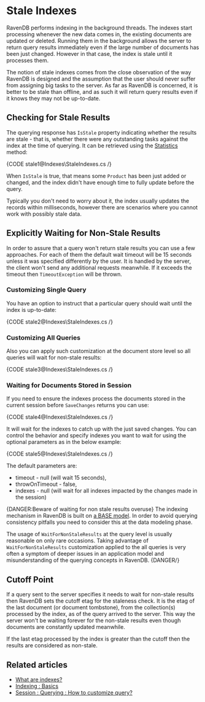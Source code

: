 # Stale Indexes

RavenDB performs indexing in the background threads. The indexes start processing whenever the new data comes in, the existing documents are updated or deleted.
Running them in the background allows the server to return query results immediately even if the large number of documents has been just changed.
However in that case, the index is stale until it processes them. 

The notion of stale indexes comes from the close observation of the way RavenDB is designed and the assumption that the user should never suffer from assigning big tasks to
the server. As far as RavenDB is concerned, it is better to be stale than offline, and as such it will return query results even if it knows they may not be up-to-date.

## Checking for Stale Results

The querying response has `IsStale` property indicating whether the results are stale - that is, whether there were any outstanding tasks against the index at the time of querying.
It can be retrieved using the [Statistics](../client-api/session/querying/how-to-get-query-statistics) method:

{CODE stale1@Indexes\StaleIndexes.cs /}

When `IsStale` is true, that means some `Product` has been just added or changed, and the index didn't have enough time to fully update before the query.

Typically you don't need to worry about it, the index usually updates the records within milliseconds, however there are scenarios where you cannot work with possibly stale data.

## Explicitly Waiting for Non-Stale Results

In order to assure that a query won't return stale results you can use a few approaches. For each of them the default wait timeout will be 15 seconds unless it was specified
differently by the user. It is handled by the server, the client won't send any additional requests meanwhile. If it exceeds the timeout then `TimeoutException` will be thrown.

### Customizing Single Query

You have an option to instruct that a particular query should wait until the index is up-to-date:

{CODE stale2@Indexes\StaleIndexes.cs /}

### Customizing All Queries

Also you can apply such customization at the document store level so all queries will wait for non-stale results:

{CODE stale3@Indexes\StaleIndexes.cs /}

### Waiting for Documents Stored in Session

If you need to ensure the indexes process the documents stored in the current session before `SaveChanges` returns you can use:

{CODE stale4@Indexes\StaleIndexes.cs /}

It will wait for the indexes to catch up with the just saved changes. You can control the behavior and specify indexes you want to wait for using the optional 
parameters as in the below example:

{CODE stale5@Indexes\StaleIndexes.cs /}

The default parameters are:

  - timeout - null (will wait 15 seconds),
  - throwOnTimeout - false,
  - indexes - null (will wait for all indexes impacted by the changes made in the session)


{DANGER:Beware of waiting for non stale results overuse}
The indexing mechanism in RavenDB is built on [a BASE model](../../faq/transaction-support#base-for-query-operations). 
In order to avoid querying consistency pitfalls you need to consider this at the data modeling phase.

The usage of `WaitForNonStaleResults` at the query level is usually reasonable on only rare occasions. 
Taking advantage of `WaitForNonStaleResults` customization applied to the all queries is very often a symptom of deeper issues in an application model and 
misunderstanding of the querying concepts in RavenDB. 
{DANGER/}


## Cutoff Point

If a query sent to the server specifies it needs to wait for non-stale results then RavenDB sets the cutoff etag for the staleness check.
It is the etag of the last document (or document tombstone), from the collection(s) processed by the index, as of the query arrived to the server.
This way the server won't be waiting forever for the non-stale results even though documents are constantly updated meanwhile.

If the last etag processed by the index is greater than the cutoff then the results are considered as non-stale.

## Related articles

- [What are indexes?](../indexes/what-are-indexes)
- [Indexing : Basics](../indexes/indexing-basics)
- [Session : Querying : How to customize query?](../client-api/session/querying/how-to-customize-query)
